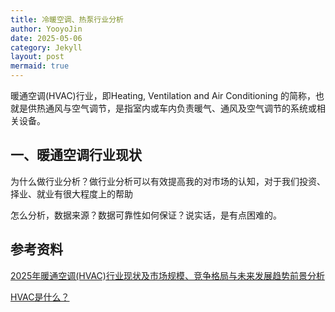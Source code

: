 ```yaml
---
title: 冷暖空调、热泵行业分析
author: YooyoJin
date: 2025-05-06
category: Jekyll
layout: post
mermaid: true
---
```


暖通空调(HVAC)行业，即Heating, Ventilation and Air Conditioning 的简称，也就是供热通风与空气调节，是指室内或车内负责暖气、通风及空气调节的系统或相关设备。

## 一、暖通空调行业现状


为什么做行业分析？做行业分析可以有效提高我的对市场的认知，对于我们投资、择业、就业有很大程度上的帮助

怎么分析，数据来源？数据可靠性如何保证？说实话，是有点困难的。

## 参考资料

[2025年暖通空调(HVAC)行业现状及市场规模、竞争格局与未来发展趋势前景分析](https://www.chinairn.com/news/20250114/174050438.shtml)

[HVAC是什么？](https://aireenergy.com/zh/what-is-hvac/?v=05c7c5a71e52)
